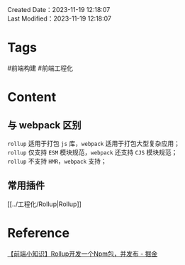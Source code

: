 Created Date：2023-11-19 12:18:07  
Last Modified：2023-11-19 12:18:07

# Tags

#前端构建 #前端工程化

# Content

## 与 webpack 区别

`rollup` 适用于打包 `js` 库，`webpack` 适用于打包大型复杂应用；  
`rollup` 仅支持 `ESM` 模块规范，`webpack` 还支持 `CJS` 模块规范；  
`rollup` 不支持 `HMR`，`webpack` 支持；

## 常用插件

[[../工程化/Rollup|Rollup]]

# Reference

[【前端小知识】Rollup开发一个Npm包，并发布 - 掘金](https://juejin.cn/post/7264044879209529381)  
